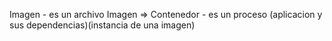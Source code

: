 Imagen               - es un archivo
Imagen => Contenedor - es un proceso (aplicacion y sus dependencias)(instancia de una imagen)
